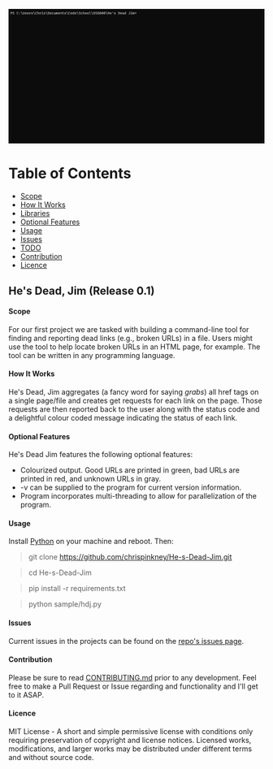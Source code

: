 <p align="center">
  <img src="..\assets\hdj\hdj.gif" alt="He's Dead, Jim" width="738">
</p>

# Table of Contents

- [Scope](#scope)
- [How It Works](#how-it-works)
- [Libraries](#libraries)
- [Optional Features](#optional-features)
- [Usage](#usage)
- [Issues](#issues)
- [TODO](https://github.com/chrispinkney/He-s-Dead-Jim/wiki/TODO)
- [Contribution](#contribution)
- [Licence](#licence)

## He's Dead, Jim (Release 0.1)

#### Scope

For our first project we are tasked with building a command-line tool for finding and reporting dead links (e.g., broken URLs) in a file. Users might use the tool to help locate broken URLs in an HTML page, for example. The tool can be written in any programming language.

#### How It Works

He's Dead, Jim aggregates (a fancy word for saying _grabs_) all href tags on a single page/file and creates get requests for each link on the page. Those requests are then reported back to the user along with the status code and a delightful colour coded message indicating the status of each link.

#### Optional Features

He's Dead Jim features the following optional features:

- Colourized output. Good URLs are printed in green, bad URLs are printed in red, and unknown URLs in gray.
- -v can be supplied to the program for current version information.
- Program incorporates multi-threading to allow for parallelization of the program.

#### Usage

Install [Python](https://www.python.org/downloads/) on your machine and reboot. Then:

> git clone https://github.com/chrispinkney/He-s-Dead-Jim.git

> cd He-s-Dead-Jim

> pip install -r requirements.txt

> python sample/hdj.py

#### Issues

Current issues in the projects can be found on the [repo's issues page](https://github.com/chrispinkney/He-s-Dead-Jim/issues).

#### Contribution

Please be sure to read [CONTRIBUTING.md](CONTRIBUTING.md) prior to any development.
Feel free to make a Pull Request or Issue regarding and functionality and I'll get to it ASAP.

#### Licence

MIT License - A short and simple permissive license with conditions only requiring preservation of copyright and license notices. Licensed works, modifications, and larger works may be distributed under different terms and without source code.
